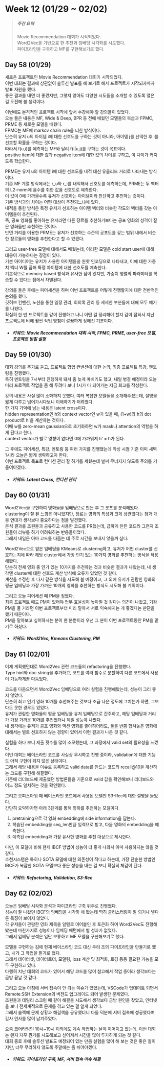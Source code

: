 Week 12 (01/29 ~ 02/02)
===
>  ##### 주간 요약
>  Movie Recommendation 대회가 시작되었다.  
>  Word2Vec을 기반으로 한 추천과 임베딩 시각화를 시도했다.  
>  파이프라인을 구축하고 MF를 구현해보기로 했다.  

Day 58 (01/29)
---
새로운 프로젝트인 Movie Recommendation 대회가 시작되었다.  
이번 대회는 결과에 상관없이 솔루션 발표를 해 보기로 해서 프로젝트가 시작되자마자 발표 자원을 했다.  
좋은 결과를 내면 더 좋겠지만, 그렇지 않아도 다양한 시도들을 소개할 수 있도록 많은 걸 도전해 볼 생각이다.  

이번에도 본격적인 프로젝트 시작에 앞서 수강해야 할 강의들이 있었다.  
오늘 들은 내용은 MF, Wide & Deep, BPR 등 전에 배웠던 모델들의 복습과 FPMC, PRME 등 새로운 모델을 배웠다.  
FPMC는 MF에 markov chain rule을 더한 방식이다.  
단순히 유저 u의 아이템 i에 대한 선호도를 구하는 것이 아니라, 아이템 j를 선택한 후 i를 선호할 확률을 구하는 것이다.  
따라서 f(u,i)를 예측하는 MF와 달리 f(i|u,j)를 구하는 것이 목표이다.  
positive item에 대한 값과 negative item에 대한 값의 차이를 구하고, 이 차이가 커지도록 학습한다.  

PRME는 유저 u의 아이템 i에 대한 선호도를 내적 대신 유클리드 거리로 나타내는 방식이다.  
기존 MF 계열 방식에서는 r_u와 r_i를 내적해서 선호도를 예측하는데, PRME는 두 벡터의 L2-norm에 음수를 취한 값을 선호도로 예측한다.  
이 값이 0에 가까울수록 유저가 선호하는 아이템이라 판단하고 추천하는 것이다.  
기존 방식과의 차이는 어떤 대상이 추천되느냐에 있다.  
내적을 통한 방식은 특정 유저가 선호하는 아이템 벡터와 비슷한 각도의 벡터를 갖는 아이템들이 추천된다.  
즉, 공포 영화를 좋아하는 유저라면 다른 장르를 추천하기보다는 공포 영화의 성격이 짙은 영화들만 추천하는 것이다.  
반면 거리를 이용한 PRME는 유저가 선호하는 수준의 공포도를 갖는 범위 내에서 비슷한 장르들의 영화를 추천한다고 할 수 있겠다.  

그리고 user-free 모델에 대해서도 배웠는데, 이러한 모델은 cold start user에 대해 대응이 가능하다는 장점이 있다.  
기본 아이디어는 유저가 사용한 아이템들을 원핫 인코딩으로 나타내고, 이에 대한 가중치 벡터 W를 곱해 특정 아이템에 대한 선호도를 예측한다.  
기본적으로 memory based 방식과 유사한 점이 있지만, 가중치 행렬의 파라미터를 학습할 수 있다는 점에서 차별된다.  

강의를 들은 후에는 피어세션을 하며 이번 프로젝트를 어떻게 진행할지에 대한 전반적인 논의를 했다.  
깃허브 컨벤션, 노션을 통한 일정 관리, 회의록 관리 등 세세한 부분들에 대해 모두 얘기를 나눴다.  
확실히 한 번 프로젝트를 같이 진행하고 나니 어떤 걸 정리해야 할지 감이 잡혀서 지난 프로젝트에 비해 훨씬 작업 방침이 깔끔하게 정해진 기분이다.  

+ ##### 키워드: Movie Recommendation 대회 시작, FPMC, PRME, user-free 모델, 프로젝트 방침 설정

Day 59 (01/30)
---
대회 강의를 추가로 듣고, 프로젝트 협업 컨벤션에 대한 논의, 최종 프로젝트 특강, 멘토링을 진행했다.  
특히 멘토링을 7시부터 진행하게 돼서 좀 늦게 마치기도 했고, 내일 병결 예정이라 오늘 미리 프로젝트 작업을 좀 해 두려다 보니 1시가 다 되어가는 지금 회고를 작성한다.  

강의 내용은 사실 많이 소화하지 못했다. 여러 복잡한 모델들을 소개해주셨는데, 설명을 짧게 다루고 넘어가시다보니 이해하기가 어려웠다.  
한 가지 기억에 남는 내용은 latent cross이다.  
hidden representation인 h와 context vector인 w가 있을 때, (1+w)와 h의 dot product로 h'을 계산하는 것이다.  
이때 w를 zero-mean gaussian으로 초기화하면 w가 mask나 attention의 역할을 하게 된다고 한다.  
context vector가 별로 영향이 없다면 0에 가까워져 h' = h가 된다.  

그 후에도 피어세션, 특강, 멘토링 등 여러 가지를 진행했는데 작성 시점 기준 이미 새벽 1시라 오늘은 짧게 생략하고자 한다.  
이번 프로젝트 목표로 컨디션 관리 잘 하기를 세웠는데 벌써 무너지지 않도록 주의를 기울여야겠다.  

+ ##### 키워드: Latent Cross, 컨디션 관리

Day 60 (01/31)
---
Word2Vec을 구현하여 영화들을 임베딩으로 만든 후 그 분포를 분석해봤다.  
clustering이 잘 된 느낌은 아니었지만, 장르는 영화의 특성과 크게 상관없다는 점과 개봉 연대가 생각보다 중요하다는 점을 발견했다.  
분석 결과를 조원들과 공유하고 사용한 코드를 PR했는데, 급하게 만든 코드라 그런지 조원들이 리뷰를 하기 어려워하는 반응들이었다.  
그래서 내일은 아마 코드를 다듬는 데 주로 시간을 보내지 않을까 싶다.  

Word2Vec으로 얻은 임베딩을 KMeans로 clustering하고, 유저가 어떤 cluster를 선호하는지에 따라 해당 cluster에서 가장 인기 있는 10가지 영화를 추천하는 방식을 적용해봤다.  
단순히 전체 영화 중 인기 있는 10가지를 추천하는 것과 비슷한 결과가 나왔는데, 내 생각엔 cluster에 대한 선호도 계산 방식에 오류가 있었던 것 같다.  
계산을 수정한 후 다시 같은 방식을 시도해 볼 예정이고, 그 외에 유저가 관람한 영화의 평균 임베딩과 가장 가까운 10개의 영화를 추천하는 방식도 시도해 볼 계획이다.  

그리고 오늘 피어세션 때 PM을 정했다.  
최종 프로젝트 때도 PM이 있어야 업무 효율성이 높아질 것 같다는 의견이 나왔고, 기왕 PM을 둘 거라면 이번 프로젝트부터 미리 맡아서 서로 익숙해지는 게 좋겠다는 판단을 했기 때문이다.  
PM을 맡아보고 싶어하시는 분이 한 분뿐이라 우선 그 분이 이번 프로젝트동안 PM을 맡기로 하셨다.  

+ ##### 키워드: Word2Vec, Kmeans Clustering, PM

Day 61 (02/01)
---
어제 계획했던대로 Word2Vec 관련 코드들의 refactoring을 진행했다.  
Type hint와 doc string을 추가하고, 코드를 여러 함수로 분할하여 다른 코드에서 사용이 가능하게끔 다듬었다.  

코드를 다듬으면서 Word2Vec 임베딩으로 여러 실험을 진행해봤는데, 성능이 그리 좋지 않았다.  
단순히 최고 인기 영화 10개를 추천해주는 것보다 조금 나은 정도에 그치는가 하면, 그보다도 못한 경우도 있었다.  
유저가 관람한 영화들의 평균 임베딩을 유저 임베딩으로 간주하고, 해당 임베딩과 거리가 가장 가까운 10개를 추천했더니 제일 성능이 나빴다.  
내 생각에는 유저가 공포 영화와 액션 영화를 좋아하더라도, 둘을 반쯤 합쳐놓은 영화에 대해서는 별로 선호하지 않는 경향이 있어서 이런 결과가 나온 것 같다.  

실험을 하다 보니 제출 횟수를 많이 소모했는데, 그 과정에서 valid set의 필요성을 느꼈다.  
이번 대회는 베이스라인 코드를 사실상 무시하고 진행 중이라, validation에 대한 기능도 아직 구현이 되지 않은 상태이다.  
그래서 해당 내용을 이슈로 등록하고 valid data를 만드는 코드와 recall@10을 계산하는 코드를 구현해 해결했다.  
기존에 리더보드에 제출했던 방법론들을 기준으로 valid 값을 확인해보니 리더보드와 어느 정도 일치하는 것을 확인했다.  

그리고 오피스아워 때 베이스라인 코드에서 사용된 모델인 S3-Rec에 대한 설명을 들었다.  
간단히 요약하자면 아래 3단계를 통해 영화를 추천하는 모델이다.  
1. pretraining으로 각 영화 embedding에 side information을 담는다.  
2. 학습된 embedding을 seq_len만큼 입력으로 받고, 다음 영화의 embedding을 예측한다.  
3. 예측된 embedding과 가장 유사한 영화를 추천 대상으로 제시한다.

다만, 이 모델에 비해 현제 IBCF 방법이 성능이 더 좋게 나와서 아마 사용하지는 않을 것 같다.  
추천시스템은 특히나 SOTA 모델에 대한 의존성이 적다고 하는데, 가장 단순한 방법인 IBCF가 복잡한 SOTA 모델보다 좋은 성능을 내는 걸 보니 확실히 체감이 된다.  

+ ##### 키워드: Refactoring, Validation, S3-Rec

Day 62 (02/02)
---
오늘은 임베딩 시각화 분석과 파이프라인 구축 위주로 진행했다.  
성능이 잘 나왔던 IBCF의 임베딩을 시각화 해 봤는데 딱히 클러스터링이 잘 되거나 별다른 특징이 보이지 않았다.  
각 유저들이 관람한 영화 제목을 일렬로 이어붙인 후 토큰화 하여 Word2Vec도 진행해봤는데 마찬가지로 성능이나 임베딩 패턴에서 별 성과가 없었다.  
그래서 임베딩 분석은 일단 보류하고 MF 모델을 구현해보기로 했다.  

모델을 구현하는 김에 현재 베이스라인 코드 대신 우리 조의 파이프라인을 만들기로 했고, 내가 그 작업을 맡기로 했다.  
그래서 데이터셋, 데이터로더, 모델링, loss 계산 및 최적화, 로깅 등등 필요한 기능을 모두 구현하고 있다.  
다행히 지난 대회의 코드가 있어서 해당 코드를 많이 참고해서 작업 중이라 생각보다는 금방 끝날 것 같다.  

그리고 오늘 아침에 서버 접속이 안 되는 이슈가 있었는데, VSCode가 업데이트 되면서 Remote:SSH Extension의 버전도 업그레이드 되어 발생한 문제였다.  
조원들과 데일리 스크럼 때 같이 해결을 시도해서 생각보다 금방 원인을 찾았고, 인터넷을 보니 전세계적으로 문제를 겪고 있는 걸 알게 되었다.  
그래서 슬랙에 문제 상황과 해결책을 공유했더니 다들 덕분에 서버 접속에 성공했다며 감사 인사를 많이 남겨주었다.  

요즘 코어타임인 10시~19시 이외에도 계속 작업하는 날이 이어지고 있는데, 이번 대회는 왠지 자꾸 뭔가를 시도해보고 싶어져서 시간을 많이 투자하게 되는 것 같다.  
대회 종료 후에 솔루션 발표도 예정되어 있는 만큼 실험을 많이 해 보는 것은 좋은 일이지만, 너무 무리하지 않도록 주말에는 좀 쉬어야겠다.  

+ ##### 키워드: 파이프라인 구축, MF, 서버 접속 이슈 해결
